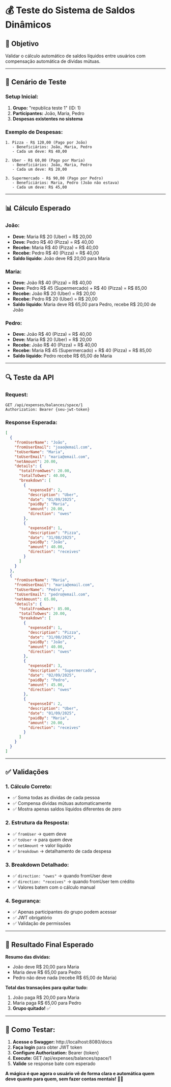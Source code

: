 # 💰 Teste do Sistema de Saldos Dinâmicos

## 🎯 **Objetivo**
Validar o cálculo automático de saldos líquidos entre usuários com compensação automática de dívidas mútuas.

---

## 🧪 **Cenário de Teste**

### **Setup Inicial:**
1. **Grupo:** "republica teste 1" (ID: 1)
2. **Participantes:** João, Maria, Pedro
3. **Despesas existentes no sistema**

### **Exemplo de Despesas:**
```
1. Pizza - R$ 120,00 (Pago por João)
   - Beneficiários: João, Maria, Pedro
   - Cada um deve: R$ 40,00

2. Uber - R$ 60,00 (Pago por Maria)  
   - Beneficiários: João, Maria, Pedro
   - Cada um deve: R$ 20,00

3. Supermercado - R$ 90,00 (Pago por Pedro)
   - Beneficiários: Maria, Pedro (João não estava)
   - Cada um deve: R$ 45,00
```

---

## 📊 **Cálculo Esperado**

### **João:**
- **Deve:** Maria R$ 20 (Uber) = R$ 20,00
- **Deve:** Pedro R$ 40 (Pizza) = R$ 40,00
- **Recebe:** Maria R$ 40 (Pizza) = R$ 40,00
- **Recebe:** Pedro R$ 40 (Pizza) = R$ 40,00
- **Saldo líquido:** João deve R$ 20,00 para Maria

### **Maria:**
- **Deve:** João R$ 40 (Pizza) = R$ 40,00  
- **Deve:** Pedro R$ 45 (Supermercado) + R$ 40 (Pizza) = R$ 85,00
- **Recebe:** João R$ 20 (Uber) = R$ 20,00
- **Recebe:** Pedro R$ 20 (Uber) = R$ 20,00
- **Saldo líquido:** Maria deve R$ 65,00 para Pedro, recebe R$ 20,00 de João

### **Pedro:**
- **Deve:** João R$ 40 (Pizza) = R$ 40,00
- **Deve:** Maria R$ 20 (Uber) = R$ 20,00  
- **Recebe:** João R$ 40 (Pizza) = R$ 40,00
- **Recebe:** Maria R$ 45 (Supermercado) + R$ 40 (Pizza) = R$ 85,00
- **Saldo líquido:** Pedro recebe R$ 65,00 de Maria

---

## 🔍 **Teste da API**

### **Request:**
```http
GET /api/expenses/balances/space/1
Authorization: Bearer {seu-jwt-token}
```

### **Response Esperada:**
```json
[
  {
    "fromUserName": "João",
    "fromUserEmail": "joao@email.com",
    "toUserName": "Maria", 
    "toUserEmail": "maria@email.com",
    "netAmount": 20.00,
    "details": {
      "totalFromOwes": 20.00,
      "totalToOwes": 40.00,
      "breakdown": [
        {
          "expenseId": 2,
          "description": "Uber",
          "date": "01/09/2025",
          "paidBy": "Maria",
          "amount": 20.00,
          "direction": "owes"
        },
        {
          "expenseId": 1,
          "description": "Pizza",
          "date": "31/08/2025", 
          "paidBy": "João",
          "amount": 40.00,
          "direction": "receives"
        }
      ]
    }
  },
  {
    "fromUserName": "Maria",
    "fromUserEmail": "maria@email.com",
    "toUserName": "Pedro",
    "toUserEmail": "pedro@email.com", 
    "netAmount": 65.00,
    "details": {
      "totalFromOwes": 85.00,
      "totalToOwes": 20.00,
      "breakdown": [
        {
          "expenseId": 1,
          "description": "Pizza",
          "date": "31/08/2025",
          "paidBy": "João", 
          "amount": 40.00,
          "direction": "owes"
        },
        {
          "expenseId": 3,
          "description": "Supermercado",
          "date": "02/09/2025",
          "paidBy": "Pedro",
          "amount": 45.00,
          "direction": "owes"
        },
        {
          "expenseId": 2,
          "description": "Uber",
          "date": "01/09/2025",
          "paidBy": "Maria",
          "amount": 20.00,
          "direction": "receives"
        }
      ]
    }
  }
]
```

---

## ✅ **Validações**

### **1. Cálculo Correto:**
- ✅ Soma todas as dívidas de cada pessoa
- ✅ Compensa dívidas mútuas automaticamente  
- ✅ Mostra apenas saldos líquidos diferentes de zero

### **2. Estrutura da Resposta:**
- ✅ `fromUser` → quem deve
- ✅ `toUser` → para quem deve
- ✅ `netAmount` → valor líquido
- ✅ `breakdown` → detalhamento de cada despesa

### **3. Breakdown Detalhado:**
- ✅ `direction: "owes"` → quando fromUser deve
- ✅ `direction: "receives"` → quando fromUser tem crédito
- ✅ Valores batem com o cálculo manual

### **4. Segurança:**
- ✅ Apenas participantes do grupo podem acessar
- ✅ JWT obrigatório
- ✅ Validação de permissões

---

## 🎯 **Resultado Final Esperado**

**Resumo das dívidas:**
- João deve R$ 20,00 para Maria
- Maria deve R$ 65,00 para Pedro
- Pedro não deve nada (recebe R$ 65,00 de Maria)

**Total das transações para quitar tudo:**
1. João paga R$ 20,00 para Maria
2. Maria paga R$ 65,00 para Pedro
3. **Grupo quitado!** ✅

---

## 🚀 **Como Testar:**

1. **Acesse o Swagger:** http://localhost:8080/docs
2. **Faça login** para obter JWT token
3. **Configure Authorization:** Bearer {token}
4. **Execute:** GET /api/expenses/balances/space/1
5. **Valide** se response bate com esperado

**A mágica é que agora o usuário vê de forma clara e automática quem deve quanto para quem, sem fazer contas mentais!** 🧮✨
